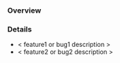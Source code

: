 ### Overview

<!-- Please insert a high-level description of this pull request here. -->

<!-- Be sure to link other PRs or issues that relate to this PR here. --> 

<!-- If this fully addresses an issue, please use the keyword `resolves` in front of that issue number. -->


### Details

- < feature1 or bug1 description >
- < feature2 or bug2 description >

